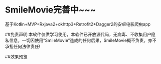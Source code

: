 # SmileMovie完善中~~~

基于Kotlin+MVP+Rxjava2+okhttp3+Retrofit2+Dagger2的安卓电影爬虫app


##免责声明 
本软件仅供学习使用，本软件已开放源代码，无病毒、不收集用户隐私信息。一切因使用“SmileMovie”造成的任何后果，SmileMovie概不负责，亦不承担任何法律责任! 

##效果预览
